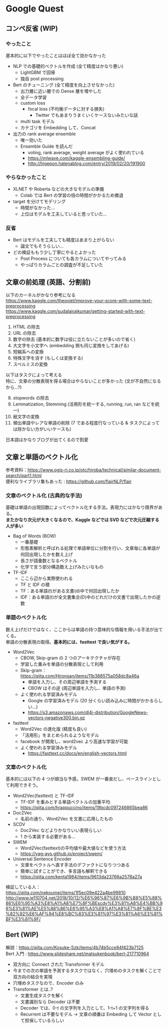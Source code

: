 # Google Quest

## コンペ反省 (WIP)

### やったこと

基本的に以下でやったことはほぼ全て効かなかった

- NLP での基礎的ベクトルを作成 (全て精度はかなり悪い)
  - LightGBM で回帰
  - 独自 post processing
- Bert のチューニング (全て精度を向上させなかった)
  - 出力層に近い層での Dense 層を増やした
  - 全データ学習
  - custom loss
    - focal loss (不均衡データに対する損失)
      - Twitter でもあまりうまくいくケースないみたいな話
  - multi task モデル
  - カテゴリを Embedding して、Concat
- 出力の rank average ensemble
  - 唯一効いた
  - Ensemble Guide を読んだ
    - voting, rank average, weight average がよく使われている
    - https://mlwave.com/kaggle-ensembling-guide/
    - http://higepon.hatenablog.com/entry/2019/02/20/191900

### やらなかったこと

- XLNET や Roberta などの大きなモデルの準備
  - Colab では Bert の学習の倍の時間がかかるため撤退
- target を分けてモデリング
  - 時間がなかった...
  - 上位はモデルを工夫していると思っていた...

### 反省

- Bert はモデルを工夫しても精度はあまり上がらない
  - 論文でもそうらしい...
- どの検証ももう少し丁寧にやるとよかった
  - Post Process についても各カラムについてやってみる
  - やっぱりカラムごとの調査が不足していた

## 文章の前処理 (英語、分割前)

以下のカーネルがかなり参考になる  
https://www.kaggle.com/theoviel/improve-your-score-with-some-text-preprocessing  
https://www.kaggle.com/sudalairajkumar/getting-started-with-text-preprocessing

1. HTML の除去
2. URL の除去
3. 数字の除去 (基本的に数字は役に立たないことが多いので省く)
4. 大文字を小文字へ (embedding 側も同じ変換をしてあげる)
5. 短縮系への変換
6. 特殊文字を消す (もしくは変換する)
7. スペルミスの変換

以下はタスクによって考える  
特に、文章の分散表現を得る場合はやらないことが多かった (文が不自然になるから...?)

8. stopwords の除去
9. Lemmatization, Stemming (活用形を統一する, running, run, ran などを統一)
10. 絵文字の変換
11. 頻出単語やレアな単語の削除 (7 である程度行なっている & タスクによっては除かない方がいいケースも)

日本語はかなりブログが出てくるので割愛

## 文章と単語のベクトル化

参考資料：https://www.ogis-ri.co.jp/otc/hiroba/technical/similar-document-search/part1.html  
便利なライブラリ集もあった : https://github.com/flairNLP/flair

### 文章のベクトル化 (古典的な手法)

基礎は単語の出現回数によってベクトル化する手法。表現力にはかなり限界がある。  
**またかなり次元が大きくなるので、Kaggle などでは SVD などで次元圧縮する人が多い**

- Bag of Words (BOW)
  - 一番基礎
  - 形態素解析と呼ばれる処理で単語単位に分割を行い、文章毎に各単語が何回出現したかを数え上げ
  - 長さが語彙数となるベクトル
  - 化学で言う部分構造数え上げみたいなもの
- TF-IDF
  - ここら辺から実際使われる
  - TF と IDF の積
  - TF：ある単語(t)がある文書(d)中で何回出現したか
  - IDF：ある単語(t)が全文書集合(D)中のどれだけの文書で出現したかの逆数

### 単語のベクトル化

数え上げだけではなく、ここからは単語の持つ意味的な情報を用いる手法が出てくる。  
単語の分散表現の取得。**基本的には、fasttext で良い気がする。**

- Word2Vec
  - CBOW, Skip-gram の 2 つのアーキテクチャが存在
  - 学習した重みを単語の分散表現として利用
  - Skip-gram：https://qiita.com/Hironsan/items/11b388575a058dc8a46a
    - 単語を入力し、その周辺単語を予測する
    - CBOW はその逆 (周辺単語を入力し、単語の予測)
  - よく使われる学習済みモデル
    - Google の学習済みモデル (20 分くらい読み込みに時間がかかるらしい...)
    - https://s3.amazonaws.com/dl4j-distribution/GoogleNews-vectors-negative300.bin.gz
- fasttext
  - Word2Vec の進化版 (精度も良い)
  - 「活用形」をまとめられるようなモデル
  - facebook が開発し、word2vec より高速な学習が可能
  - よく使われる学習済みモデル
    - https://fasttext.cc/docs/en/english-vectors.html

### 文章のベクトル化

基本的には以下の 4 つが順当な予感。SWEM が一番楽だし、ベースラインとして利用できそう。

- Word2Vec(fasttext) と TF-IDF
  - TF-IDF を重みとする単語ベクトルの加重平均
  - https://qiita.com/hrappuccino/items/19bcdc097246865bea86
- Doc2Vec
  - 名前の通り、Word2Vec を文書に応用したもの
- SCDV
  - Doc2Vec などよりかなりいい表現らしい
  - 1 から実装する必要がある...
- SWEM
  - Word2Vec(fasttext)の平均値や最大値などを使う方法
  - https://yag-ays.github.io/project/swem/
- Universal Sentence Encoder
  - 文章をベクトルへ直す手法のデファクトになりつつある
  - 簡単に試すことができ、多言語も解釈できる
  - https://qiita.com/kenta1984/items/9613da23766a2578a27a

検証している人：  
https://qiita.com/nekoumei/items/1f5ec09e422a4be99810  
http://www.ie110704.net/2018/10/12/%E6%96%87%E6%9B%B8%E5%88%86%E6%95%A3%E8%A1%A8%E7%8F%BEscdv%E3%81%A8%E4%BB%96%E3%81%AE%E5%88%86%E6%95%A3%E8%A1%A8%E7%8F%BE%E3%82%92%E6%AF%94%E8%BC%83%E3%81%97%E3%81%A6%E3%81%BF%E3%81%9F/

## Bert (WIP)

解説：https://qiita.com/Kosuke-Szk/items/4b74b5cce84f423b7125  
Bert 入門 : https://www.slideshare.net/matsukenbook/bert-217710964

- 双方向に Connect された Transformer モデル
- 今までの次の単語を予測するタスクではなく、穴埋めのタスクを解くことで双方向の結合を実現
- 穴埋めタスクなので、Encoder のみ
- Transformer とは..?
  - 文書生成タスクを解く
  - 文書識別なら Decoder は不要
  - Decoder では、0-t の文字列を入力として、1-t+1 の文字列を得る
  - Recurrent は不要なモデル → 文章の順番は Embeding して Vector として担保しているらしい
